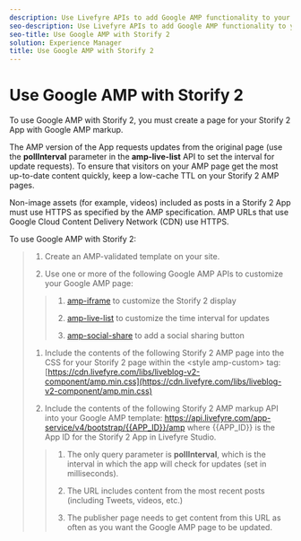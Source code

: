 ```yaml
---
description: Use Livefyre APIs to add Google AMP functionality to your Storify 2 page to keep the content interactive and SEO-friendly.
seo-description: Use Livefyre APIs to add Google AMP functionality to your Storify 2 page to keep the content interactive and SEO-friendly.
seo-title: Use Google AMP with Storify 2
solution: Experience Manager
title: Use Google AMP with Storify 2
---
```


# Use Google AMP with Storify 2

To use Google AMP with Storify 2, you must create a page for your Storify 2 App with Google AMP markup.

The AMP version of the App requests updates from the original page (use the **pollInterval** parameter in the **amp-live-list** API to set the interval for update requests). To ensure that visitors on your AMP page get the most up-to-date content quickly, keep a low-cache TTL on your Storify 2 AMP pages.

Non-image assets (for example, videos) included as posts in a Storify 2 App must use HTTPS as specified by the AMP specification. AMP URLs that use Google Cloud Content Delivery Network (CDN) use HTTPS.

To use Google AMP with Storify 2:

>1. Create an AMP-validated template on your site.
>   
>1. Use one or more of the following Google AMP APIs to customize your Google AMP page:
>   >1. [amp-iframe](https://www.ampproject.org/docs/reference/components/amp-iframe) to customize the Storify 2 display
>   >   
>   >1. [amp-live-list](https://www.ampproject.org/docs/reference/components/amp-live-list) to customize the time interval for updates
>   >   
>   >1. [amp-social-share](https://www.ampproject.org/docs/reference/components/amp-social-share) to add a social sharing button
>   >   
>   >   
>   
>1. Include the contents of the following Storify 2 AMP page into the CSS for your Storify 2 page within the &lt;style amp-custom&gt; tag: [https://cdn.livefyre.com/libs/liveblog-v2-component/amp.min.css](https://cdn.livefyre.com/libs/liveblog-v2-component/amp.min.css)
>   
>1. Include the contents of the following Storify 2 AMP markup API into your Google AMP template: https://api.livefyre.com/app-service/v4/bootstrap/{{APP_ID}}/amp where {{APP_ID}} is the App ID for the Storify 2 App in Livefyre Studio.
>   >1. The only query parameter is **pollInterval**, which is the interval in which the app will check for updates (set in milliseconds).
>   >   
>   >1. The URL includes content from the most recent posts (including Tweets, videos, etc.)
>   >   
>   >1. The publisher page needs to get content from this URL as often as you want the Google AMP page to be updated.
>   >   
>   >   
>   
>   
